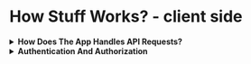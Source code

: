 # How Stuff Works? - client side

<details>
<summary>
<strong>How Does The App Handles API Requests?</strong>
</summary>

  
  
[react-query](https://react-query.tanstack.com/) was chosen to handle all API requests, because it is straightforward, easy to debug and handles caching and more behind the scene.

All API requests in the app use react-query with the [ApiRequests](https://github.com/nizans/graphology-web-project/blob/main/client/src/lib/ApiRequest.js) class.

I created [custom react-hooks](https://github.com/nizans/graphology-web-project/blob/6a8384d3e5dac31e159bb6ed2c416238284c05ea/client/src/lib/reactQuery.js#L16) to wrap react-query functions and the [\_fetch](https://github.com/nizans/graphology-web-project/blob/6a8384d3e5dac31e159bb6ed2c416238284c05ea/client/src/lib/reactQuery.js#L30) function to wrap the fetch API.

The hooks expect an apiRequest object containing all the information needed to make the request (e.g., URL, URI, search queries, options).

The \_fetch function checks if the response was successful and parses the JSON from the response body. It also throws any errors that occur.

[ApiRequests](https://github.com/nizans/graphology-web-project/blob/main/client/src/lib/ApiRequest.js) is a class that contains three fields:
- query: the URI and name of the API endpoint, used in react-query and for constructing the URL.
- baseUrl: the base URL of the server of the class instance (e.g., if the query is 'articles' and BASE_URL is 'http://localhost:4000' then baseUrl would be: http://localhost:4000/api/articles)
- baseOptions: the options passed with the HTTP request.

[ApiCRUDRequests](https://github.com/nizans/graphology-web-project/blob/6a8384d3e5dac31e159bb6ed2c416238284c05ea/client/src/lib/ApiRequest.js#L28) extends ApiRequests and includes an object or a function that returns an object for the CRUD operations.

Any app feature can then initiate or extend the class to make API calls from the custom hooks.

I created an extended class for each feature and overridden any needed fields(e.g., [contact](https://github.com/nizans/graphology-web-project/blob/main/client/src/features/contact/api/index.js), [auth](https://github.com/nizans/graphology-web-project/blob/6a8384d3e5dac31e159bb6ed2c416238284c05ea/client/src/features/admin/api/index.js#L5), [articles](https://github.com/nizans/graphology-web-project/blob/main/client/src/features/articles/api/index.js)).

**Some examples:**
- A simple GET request to fetch books: [BooksApiCRUDRequests](https://github.com/nizans/graphology-web-project/blob/main/client/src/features/books/api/index.js) is an extension of ApiCRUDRequests and is used [here](https://github.com/nizans/graphology-web-project/blob/6a8384d3e5dac31e159bb6ed2c416238284c05ea/client/src/features/books/components/Books.js#L12) to fetch books using the read method.
- A delete request: [delete a book](https://github.com/nizans/graphology-web-project/blob/6a8384d3e5dac31e159bb6ed2c416238284c05ea/client/src/features/books/components/OrderBook.js#L20).
- Get a single book: [read](https://github.com/nizans/graphology-web-project/blob/6a8384d3e5dac31e159bb6ed2c416238284c05ea/client/src/features/books/components/OrderBook.js#L19) with ID parameter.

  
**This design helped reduce code repetition, keep the react components lean, and allow easy changing.
An example for an API request:**
```javascript
import { useFetchData } from 'lib/reactQuery';
import { booksApiCRUDRequests } from 'features/books/index.js';

// Just call the hook with the CRUD-request
// null is because there is no need to add a URI, and { page } is a search query

const SomeComponent = () => {
  const { isLoading, data, error } = useFetchData(booksApiCRUDRequests.read(null, { page }));

  if (error) return <div>{error.message}</div>;
  if (isLoading) return <LoadingComponent></LoadingComponent>;
  return <div>{data}</div>;
};
```
</details>


<details>
<summary><strong>Authentication And Authorization</strong></summary>

The app uses [React ContextAPI](https://reactjs.org/docs/context.html) to store the state of the authentication.<br>
The [context file](https://github.com/nizans/graphology-web-project/blob/main/client/src/context/AuthContext.js) also includes and provides all the child components with a login and a logout function.<br>
This way all the authentication and authorization are handled in one location and can be used anywhere in the app.<br>

On the app first load, the context checks if the local storage has a refresh token, and if so, sends the token with a POST request to `/api/auth/refresh`.<br>
If the token is valid, the server will respond with the user information and a secured cookie with an access token.<br>
This way, a silent login will occur, and the user can stay connected to previously used devices.<br>

If the refresh did not succeed, the user must log in from the [Login component](https://github.com/nizans/graphology-web-project/blob/main/client/src/features/admin/components/Login/Login.js), which sends a POST request to `/api/auth/login`, with the credentials.<br>
If the credentials are correct, the server will respond with a JSON containing the user info, refresh token, and a secured cookie with the access token.<br>

When a refresh or login function succeeds, the context component will store the refresh token and the user info inside local storage and set the ``isAuth`` state to ``true`` and the ``user`` state to the user object, which then can be used anywhere in the app.




</details>
